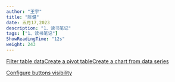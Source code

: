 ```yaml
---
author: "王宇"
title: "陈健"
date: 五月17,2023
description: "1、读书笔记"
tags: ["1、读书笔记"]
ShowReadingTime: "12s"
weight: 243
---
```

[Filter table data](#)[Create a pivot table](#)[Create a chart from data series](#)

[Configure buttons visibility](/users/tfac-settings.action)